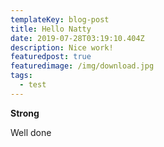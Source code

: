 ```yaml
---
templateKey: blog-post
title: Hello Natty
date: 2019-07-28T03:19:10.404Z
description: Nice work!
featuredpost: true
featuredimage: /img/download.jpg
tags:
  - test
---
```

**Strong**

Well done
